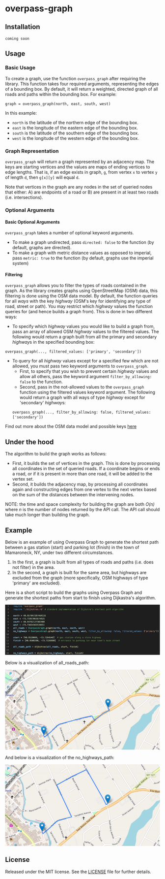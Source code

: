 # overpass-graph

## Installation
```
coming soon
```
## Usage
### Basic Usage
To create a graph, use the function `overpass_graph` after requiring the library.
This function takes four required arguments, representing the edges of a bounding box. By default, it will return a weighted, directed graph of all roads and paths within the bounding box.
For example:
```
graph = overpass_graph(north, east, south, west)
```
In this example:
* `north` is the latitude of the northern edge of the bounding box.
* `east` is the longitude of the eastern edge of the bounding box.
* `south` is the latitude of the southern edge of the bounding box.
* `west` is the longitude of the western edge of the bounding box.

### Graph Representation
`overpass_graph` will return a graph represented by an adjacency map. The keys are starting vertices and the values are maps of ending vertices to edge lengths. That is, if an edge exists in graph, `g`, from vertex `x` to vertex `y` of length `d`, then `g[x][y]` will equal `d`.

Note that vertices in the graph are any nodes in the set of queried nodes that either: A) are endpoints of a road or B) are present in at least two roads (i.e. intersections).

### Optional Arguments
#### Basic Optional Arguments
`overpass_graph` takes a number of optional keyword arguments. 
* To make a graph undirected, pass `directed: false` to the function (by default, graphs are directed).
* To make a graph with metric distance values as opposed to imperial, pass `metric: true` to the function (by default, graphs use the imperial system)

#### Filtering
`overpass_graph` allows you to filter the types of roads contained in the graph. As the library creates graphs using OpenStreetMap (OSM) data, this filtering is done using the OSM data model. By default, the function queries for all *ways* with the key *highway* (OSM's key for identifying any type of road, street or path). You may restrict which *highway* values the function queries for (and hence builds a graph from). This is done in two different ways:
* To specify which *highway* values you would like to build a graph from, pass an array of allowed OSM *highway* values to the filtered values. The following would return a graph built from all the primary and secondary *highway*s in the specified bounding box: 
```
overpass_graph(..., filtered_values: ['primary', 'secondary'])
```
* To query for all *highway* values except for a specified few which are not allowed, you must pass two keyword arguments to `overpass_graph`. 
    * First, to specify that you wish to prevent certain *highway* values and allow all others, pass the keyword argument `filter_by_allowing: false` to the function. 
    * Second, pass in the not-allowed values to the `overpass_graph` function using the filtered values keyword argument. The following would return a graph with all ways of type *highway* except for 'secondary' *highway*s: 
    ```
    overpass_graph(..., filter_by_allowing: false, filtered_values: ['secondary'])
    ```

Find out more about the OSM data model and possible keys [here](https://wiki.openstreetmap.org/wiki/Key:highway)

## Under the hood
The algorithm to build the graph works as follows:
* First, it builds the set of vertices in the graph. This is done by processing all coordinates in the set of queried roads. If a coordinate begins or ends a road, or if it is present in more than one road, it will be added to the vertex set.
* Second, it builds the adjacency map, by processing all coordinates again and constructing edges from one vertex to the next vertex based on the sum of the distances between the intervening nodes.

NOTE: the time and space complexity for building the graph are both *O(n)* where *n* is the number of nodes returned by the API call. The API call should take much longer than building the graph.

## Example
Below is an example of using Overpass Graph to generate the shortest path between a gas station (start) and parking lot (finish) in the town of Mamaroneck, NY, under two different circumstances.
1. In the first, a graph is built from all types of roads and paths (i.e. does not filter) in the area.
2. In the second, a graph is built for the same area, but highways are excluded from the graph (more specifically, OSM highways of type 'primary' are excluded).

Here is a short script to build the graphs using Overpass Graph and generate the shortest paths from start to finish using Dijkastra's algorithm.

![script to build graphs](example/script.png)

Below is a visualization of all_roads_path:

![path from start to finish that takes a state highway](example/all_roads_path.png)

And below is a visualization of the no_highways_path:

![path from start to finish that takes no highways](example/no_highways_path.png)

## License
Released under the MIT license. See the [LICENSE](https://github.com/samlawhon/overpass-graph/blob/master/LICENSE.txt) file for further details.
